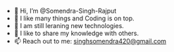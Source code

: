 - 👋 Hi, I’m @Somendra-Singh-Rajput
- 👀 I like many things and Coding is on top.
- 🌱 I am still leraning new technologies.
- 💞️ I like to share my knowledge with others.
- 📫 Reach out to me: singhsomendra420@gmail.com

<!---
Somendra-Singh-Rajput/Somendra-Singh-Rajput is a ✨ special ✨ repository because its `README.md` (this file) appears on your GitHub profile.
You can click the Preview link to take a look at your changes.
--->
